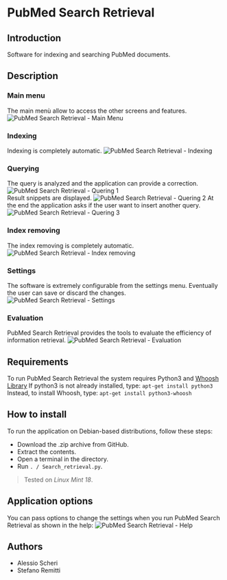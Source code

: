 # PubMed Search Retrieval
## Introduction
Software for indexing and searching PubMed documents.
## Description
### Main menu
The main menù allow to access the other screens and features.
![PubMed Search Retrieval - Main Menu](https://imgur.com/R5Ky14O.png)
### Indexing
Indexing is completely automatic.
![PubMed Search Retrieval - Indexing](https://imgur.com/pGDm1HM.png)
### Querying
The query is analyzed and the application can provide a correction.
![PubMed Search Retrieval - Quering 1](https://imgur.com/tO9PNHC.png)
<br>
Result snippets are displayed.
![PubMed Search Retrieval - Quering 2](https://imgur.com/mgw14gN.png)
At the end the application asks if the user want to insert another query.
![PubMed Search Retrieval - Quering 3](https://imgur.com/yXsRMHK.png)
### Index removing
The index removing is completely automatic.
![PubMed Search Retrieval - Index removing](https://imgur.com/LrZbDJt.png)
### Settings
The software is extremely configurable from the settings menu.
Eventually the user can save or discard the changes.
![PubMed Search Retrieval - Settings](https://imgur.com/TQ8XlO5.png)
### Evaluation
PubMed Search Retrieval provides the tools to evaluate the efficiency of information retrieval.
![PubMed Search Retrieval - Evaluation](https://imgur.com/WUm3IE6.png)

## Requirements
To run PubMed Search Retrieval the system requires Python3 and [Whoosh Library](https://whoosh.readthedocs.io/en/latest/intro.html)
If python3 is not already installed, type:
`apt-get install python3`
Instead, to install Whoosh, type:
`apt-get install python3-whoosh`

## How to install
To run the application on Debian-based distributions, follow these steps:
- Download the .zip archive from GitHub.
- Extract the contents.
- Open a terminal in the directory.
- Run `. / Search_retrieval.py`.

> Tested on *Linux Mint 18*.

## Application options
You can pass options to change the settings when you run PubMed Search Retrieval as shown in the help:
![PubMed Search Retrieval - Help](https://imgur.com/1jvNOJR.png)

## Authors
* Alessio Scheri
* Stefano Remitti

